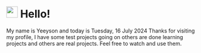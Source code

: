  <h1>
    <img src="https://emojis.slackmojis.com/emojis/images/1643510097/45343/hi.gif?1643510097" width="30"/> 
    Hello!
 </h1>
 <p>
    My name is Yeeyson and today is Tuesday, 16 July 2024
    Thanks for visiting my profile, I have some test projects going on others are done learning projects and others are real projects.
    Feel free to watch and use them.
 </p>